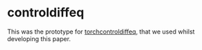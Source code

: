 # controldiffeq

This was the prototype for [torchcontroldiffeq](https://github.com/patrick-kidger/torchcontroldiffeq), that we used whilst developing this paper.